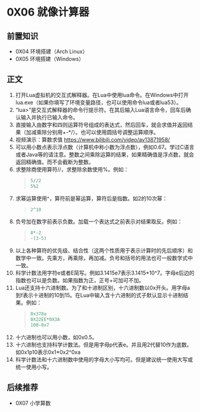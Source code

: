 # 0X06 就像计算器

## 前置知识

* 0X04 环境搭建（Arch Linux）
* 0X05 环境搭建（Windows）

## 正文

1. 打开Lua虚拟机的交互式解释器。在Lua中使用lua命令。在Windows中打开lua.exe（如果你填写了环境变量路径，也可以使用命令lua或者lua53）。
1. “lua>”是交互式解释器的命令行提示符。在其后输入Lua语言命令，回车后确认输入并执行已输入命令。
1. 直接输入由数字和四则运算符号组成的表达式，然后回车，就会求值并返回结果（加减乘除分别用+-*/）。也可以使用圆括号调整运算顺序。
1. 视频演示：算数求值 <https://www.bilibili.com/video/av13871958/>
1. 可以用小数点表示浮点数（计算机中称小数为浮点数），例如0.67。学过C语言或者Java等的请注意。整数之间乘除运算的结果，如果精确值是浮点数，就会返回精确值。而不会截断为整数。
1. 求整除商使用算符//，求整除余数使用%。例如：
    >```lua
    >5//2
    >5%2
    >```
1. 求幂运算使用^，算符前是幂运算，算符后是指数。如2的10次幂：
    >```lua
    >2^10
    >```
1. 负号加在数字前表示负数。加载一个表达式之前表示对结果取反。例如：
    >```lua
    >8*-2
    >-(3-5)
    >```
1. 以上各种算符的优先级、结合性（这两个性质用于表示计算时的先后顺序）和数学中一致。先乘方，再乘除，再加减。负号和括号的用法也可一般数学式中一致。
1. 科学计数法用字符e或者E简写。例如3.1415e7表示3.1415*10^7。字母e后边的指数也可以是负数。如果指数为正，正号+可加可不加。
1. Lua还支持十六进制数。为了和十进制区别，十六进制数以0x开头。用字母a到f表示十进制的10到15。在Lua中输入含十六进制的式子默认显示十进制结果。例如：
    >```lua
    >0x378a
    >0X22EE*0X3A
    >100-0x7
    >```
1. 十六进制也可以用小数，如0x0.5。
1. 十六进制也支持科学计数法。但是用字母p代表e。并且用2代替10作为底数。如0x1p10表示0x1*0x2^0xa
1. 科学计数法和十六进制数中使用的字母大小写均可。但是建议统一使用大写或统一使用小写。

## 后续推荐

* 0X07 小学算数

